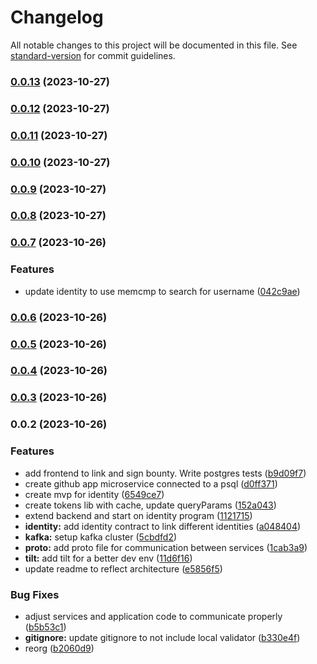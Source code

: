 # Changelog

All notable changes to this project will be documented in this file. See [standard-version](https://github.com/conventional-changelog/standard-version) for commit guidelines.

### [0.0.13](https://github.com/0xksure/microsvc-k8s/compare/v0.0.12...v0.0.13) (2023-10-27)

### [0.0.12](https://github.com/0xksure/microsvc-k8s/compare/v0.0.11...v0.0.12) (2023-10-27)

### [0.0.11](https://github.com/0xksure/microsvc-k8s/compare/v0.0.10...v0.0.11) (2023-10-27)

### [0.0.10](https://github.com/0xksure/microsvc-k8s/compare/v0.0.9...v0.0.10) (2023-10-27)

### [0.0.9](https://github.com/0xksure/microsvc-k8s/compare/v0.0.8...v0.0.9) (2023-10-27)

### [0.0.8](https://github.com/0xksure/microsvc-k8s/compare/v0.0.7...v0.0.8) (2023-10-27)

### [0.0.7](https://github.com/0xksure/microsvc-k8s/compare/v0.0.6...v0.0.7) (2023-10-26)


### Features

* update identity to use memcmp to search for username ([042c9ae](https://github.com/0xksure/microsvc-k8s/commit/042c9ae6326bdc3ce1b68fdcae955f3d36006417))

### [0.0.6](https://github.com/0xksure/microsvc-k8s/compare/v0.0.5...v0.0.6) (2023-10-26)

### [0.0.5](https://github.com/0xksure/microsvc-k8s/compare/v0.0.4...v0.0.5) (2023-10-26)

### [0.0.4](https://github.com/0xksure/microsvc-k8s/compare/v0.0.3...v0.0.4) (2023-10-26)

### [0.0.3](https://github.com/0xksure/microsvc-k8s/compare/v0.0.2...v0.0.3) (2023-10-26)

### 0.0.2 (2023-10-26)


### Features

* add frontend to link and sign bounty. Write postgres tests ([b9d09f7](https://github.com/0xksure/microsvc-k8s/commit/b9d09f771c4cfd1cabbe2c4dacbcff7901199a33))
* create github app microservice connected to a psql ([d0ff371](https://github.com/0xksure/microsvc-k8s/commit/d0ff3719b1e0f837a61d09ee272af0ca85bf96d0))
* create mvp for identity ([6549ce7](https://github.com/0xksure/microsvc-k8s/commit/6549ce78038508c4b4dfd83fa81ed69b1307bf7c))
* create tokens lib with cache, update queryParams ([152a043](https://github.com/0xksure/microsvc-k8s/commit/152a043d2afe787054046abd426461b489dc8467))
* extend backend and start on identity program ([1121715](https://github.com/0xksure/microsvc-k8s/commit/1121715f26bc98b7919c3033cbe7f6dd24d80214))
* **identity:** add identity contract to link different identities ([a048404](https://github.com/0xksure/microsvc-k8s/commit/a0484042ecfae1fd020c2be0dd389b3f9ffe3afe))
* **kafka:** setup kafka cluster ([5cbdfd2](https://github.com/0xksure/microsvc-k8s/commit/5cbdfd2d1d5189fde8920c78f7f00ebabdc036e4))
* **proto:** add proto file for communication between services ([1cab3a9](https://github.com/0xksure/microsvc-k8s/commit/1cab3a9f927d7243a1d24a919d9bcfb3483aa9b0))
* **tilt:** add tilt for a better dev env ([11d6f16](https://github.com/0xksure/microsvc-k8s/commit/11d6f16fe2ab5155d58c16587bd3ecadb8842ca7))
* update readme to reflect architecture ([e5856f5](https://github.com/0xksure/microsvc-k8s/commit/e5856f57f865da5dd6558a6ef9747153078bc290))


### Bug Fixes

* adjust services and application code to communicate properly ([b5b53c1](https://github.com/0xksure/microsvc-k8s/commit/b5b53c1a2abf40acbba6bd4956b8e10c9d76a93c))
* **gitignore:** update gitignore to not include local validator ([b330e4f](https://github.com/0xksure/microsvc-k8s/commit/b330e4f0da53bf10cf4bb1758874638b1f9e5aad))
* reorg ([b2060d9](https://github.com/0xksure/microsvc-k8s/commit/b2060d9e5fe553023b8adf65d59355a439285b63))
